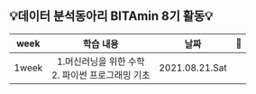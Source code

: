 ## :bulb:데이터 분석동아리 BITAmin 8기 활동:bulb:
|week|학습 내용|날짜|:paperclip:|
|:---:|:---:|:---:|:---:|
|1week|1.머신러닝을 위한 수학 <br/> 2. 파이썬 프로그래밍 기초 |2021.08.21.Sat|

